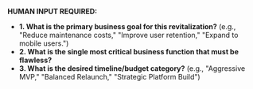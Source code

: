 **HUMAN INPUT REQUIRED:**

*   **1. What is the primary business goal for this revitalization?** (e.g., "Reduce maintenance costs," "Improve user retention," "Expand to mobile users.")
*   **2. What is the single most critical business function that must be flawless?**
*   **3. What is the desired timeline/budget category?** (e.g., "Aggressive MVP," "Balanced Relaunch," "Strategic Platform Build")
